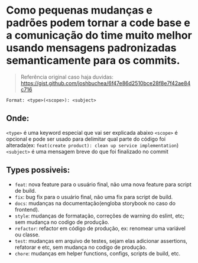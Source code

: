 # Como pequenas mudanças e padrões podem tornar a code base e a comunicação do time muito melhor usando mensagens padronizadas semanticamente para os commits.
> Referência original caso haja duvidas: https://gist.github.com/joshbuchea/6f47e86d2510bce28f8e7f42ae84c716

```
Format: <type>(<scope>): <subject>
```

## Onde:
`<type>`  é uma keyword especial que vai ser explicada abaixo
`<scope>`  é opcional e pode ser usado para delimitar qual parte do código foi alterada(ex: `feat(create product): clean up service implementation`)
`<subject>`  é uma mensagem breve do que foi finalizado no commit

## Types possiveis:
- `feat`: nova feature para o usuário final, não uma nova feature para script de build.
- `fix`: bug fix para o usuário final, não uma fix para script de build.
- `docs`: mudanças na documentação(engloba storybook no caso do frontend).
- `style`: mudanças de formatação, correções de warning do eslint, etc; sem mudança no codigo de produção.
- `refactor`: refactor em código de produção, ex: renomear uma variável ou classe.
- `test`: mudanças em arquivo de testes, sejam elas adicionar assertions, refatorar e etc, sem mudança no codigo de produção.
- `chore`: mudanças em helper functions, configs, scripts de build, etc.
